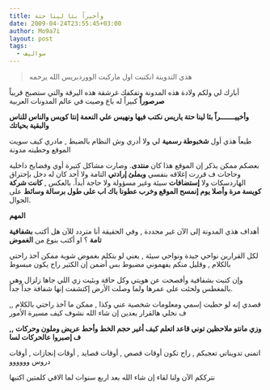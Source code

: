 ```yaml
---
title: وأخيراً بئا لينا حتة
date: 2009-04-24T23:55:45+03:00
author: Mo9a7i
layout: post
tags:
  - سواليف
---
```


> هذي التدوينة انكتبت اول ماركبت الووردبريس الله يرحمه

أبارك لي ولكم ولادة هذه المدونة وتفكفك غرشقة هذه اليرقة والتي ستصبح قريباً **صرصوراً** كبيراً له باع وصيت في عالم المدونات العربية

**وأخييـــــــراً بئا لينا حتة ياريس نكتب فيها ونهيس علي النعمة إنتا كويس والناس للناس والبقية بحياتك**

طبعاً هذي أول **شخبوطة رسمية** لي ولا أدري وش النظام بالضبط , مادري كيف سويت الموقع وحطيته مدونة

بعضكم ممكن يذكر إن الموقع هذا كان **منتدى**. وصارت مشاكل كتيرة أوي وفضايح داخلية وحاجات ف قررت إغلاقه بنفسي **وبملئ إرادتي** التامة ولا أحد كان له دخل بإحتراق الهاردسكات ولا **إستضافات** سيئة وغير مسؤولة ولا حاجة أبداً. بالعكس , **كانت شركة كويسة مرة وأصلا يوم إنمسح الموقع وخرب عطونا باك اب على طول برسالة وسائط** على الجوال.

**المهم**

أهداف هذي المدونة إلى الآن غير محددة , وفي الحقيقة أنا متردد للآن هل أكتب **بشفافية تامة** ؟ او أكتب بنوع من **الغموض**

لكل القرارين نواحي جيدة ونواحي سيئة , يعني لو بتكلم بغموض شوية ممكن آخذ راحتي بالكلام , وقليل منكم يفهموني مضبوط بس أضمن إن الكثير راح يكون مبسوط

وإن كتبت بشفافية وأفصحت عن هويتي وكل حاقة وبئيت زي اللي جاها زلزال وهي بالمغطس ولحئت على عمرها ولما وصلت الأرض إكتشفت إنها شفافة جداً جداً.

قصدي إنه لو حطيت إسمي ومعلومات شخصية عني وكذا , ممكن ما آخذ راحتي بالكلام ,, ف نخلي هالقرار بعدين إن شاء الله نشوف كيف مسيرة الأمور

**وزي مانتو ملاحظين توني قاعد اتعلم كيف أغير حجم الخط وأحط عريض وملون وحركات ,, ف إصبروا عالحركات لسا**

اتمنى تدويناتي تعجبكم , راح تكون أوقات قصص , أوقات قصايد , أوقات إنجازات , أوقات دروس وووووو

نترككم الآن ولنا لقاء إن شاء الله بعد اربع سنوات لما الاقي كلمتين اكتبها
